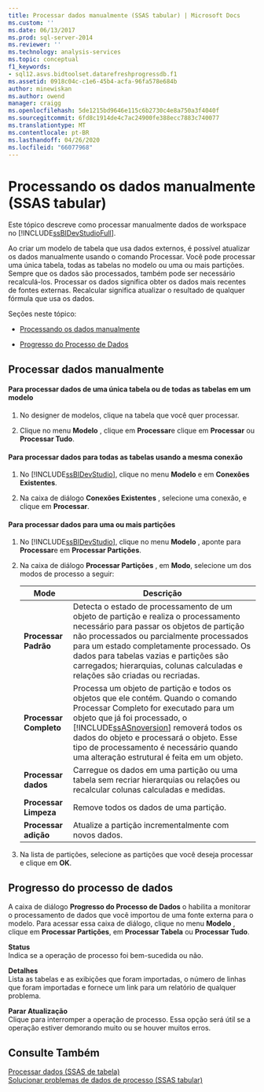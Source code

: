 ```yaml
---
title: Processar dados manualmente (SSAS tabular) | Microsoft Docs
ms.custom: ''
ms.date: 06/13/2017
ms.prod: sql-server-2014
ms.reviewer: ''
ms.technology: analysis-services
ms.topic: conceptual
f1_keywords:
- sql12.asvs.bidtoolset.datarefreshprogressdb.f1
ms.assetid: 0918c04c-c1e6-45b4-acfa-96fa578e684b
author: minewiskan
ms.author: owend
manager: craigg
ms.openlocfilehash: 5de1215bd9646e115c6b2730c4e8a750a3f4040f
ms.sourcegitcommit: 6fd8c1914de4c7ac24900fe388ecc7883c740077
ms.translationtype: MT
ms.contentlocale: pt-BR
ms.lasthandoff: 04/26/2020
ms.locfileid: "66077968"
---
```

# <a name="manually-process-data-ssas-tabular"></a>Processando os dados manualmente (SSAS tabular)
  Este tópico descreve como processar manualmente dados de workspace no [!INCLUDE[ssBIDevStudioFull](../includes/ssbidevstudiofull-md.md)].  
  
 Ao criar um modelo de tabela que usa dados externos, é possível atualizar os dados manualmente usando o comando Processar. Você pode processar uma única tabela, todas as tabelas no modelo ou uma ou mais partições. Sempre que os dados são processados, também pode ser necessário recalculá-los.  Processar os dados significa obter os dados mais recentes de fontes externas. Recalcular significa atualizar o resultado de qualquer fórmula que usa os dados.  
  
 Seções neste tópico:  
  
-   [Processando os dados manualmente](#bkmk_mahually_process)  
  
-   [Progresso do Processo de Dados](#bkmk_data_process_progress)  
  
##  <a name="manually-process-data"></a><a name="bkmk_mahually_process"></a>Processar dados manualmente  
  
#### <a name="to-process-data-for-a-single-table-or-all-tables-in-a-model"></a>Para processar dados de uma única tabela ou de todas as tabelas em um modelo  
  
1.  No designer de modelos, clique na tabela que você quer processar.  
  
2.  Clique no menu **Modelo** , clique em **Processar**e clique em **Processar** ou **Processar Tudo**.  
  
#### <a name="to-process-data-for-all-tables-using-the-same-connection"></a>Para processar dados para todas as tabelas usando a mesma conexão  
  
1.  No [!INCLUDE[ssBIDevStudio](../includes/ssbidevstudio-md.md)], clique no menu **Modelo** e em **Conexões Existentes**.  
  
2.  Na caixa de diálogo **Conexões Existentes** , selecione uma conexão, e clique em **Processar**.  
  
#### <a name="to-process-data-for-one-or-more-partitions"></a>Para processar dados para uma ou mais partições  
  
1.  No [!INCLUDE[ssBIDevStudio](../includes/ssbidevstudio-md.md)], clique no menu **Modelo** , aponte para **Processar**e em **Processar Partições**.  
  
2.  Na caixa de diálogo **Processar Partições** , em **Modo**, selecione um dos modos de processo a seguir:  
  
    |Mode|Descrição|  
    |----------|-----------------|  
    |**Processar Padrão**|Detecta o estado de processamento de um objeto de partição e realiza o processamento necessário para passar os objetos de partição não processados ou parcialmente processados para um estado completamente processado. Os dados para tabelas vazias e partições são carregados; hierarquias, colunas calculadas e relações são criadas ou recriadas.|  
    |**Processar Completo**|Processa um objeto de partição e todos os objetos que ele contém. Quando o comando Processar Completo for executado para um objeto que já foi processado, o [!INCLUDE[ssASnoversion](../includes/ssasnoversion-md.md)] removerá todos os dados do objeto e processará o objeto. Esse tipo de processamento é necessário quando uma alteração estrutural é feita em um objeto.|  
    |**Processar dados**|Carregue os dados em uma partição ou uma tabela sem recriar hierarquias ou relações ou recalcular colunas calculadas e medidas.|  
    |**Processar Limpeza**|Remove todos os dados de uma partição.|  
    |**Processar adição**|Atualize a partição incrementalmente com novos dados.|  
  
3.  Na lista de partições, selecione as partições que você deseja processar e clique em **OK**.  
  
##  <a name="data-process-progress"></a><a name="bkmk_data_process_progress"></a>Progresso do processo de dados  
 A caixa de diálogo **Progresso do Processo de Dados** o habilita a monitorar o processamento de dados que você importou de uma fonte externa para o modelo. Para acessar essa caixa de diálogo, clique no menu **Modelo** , clique em **Processar Partições**, em **Processar Tabela** ou **Processar Tudo**.  
  
 **Status**  
 Indica se a operação de processo foi bem-sucedida ou não.  
  
 **Detalhes**  
 Lista as tabelas e as exibições que foram importadas, o número de linhas que foram importadas e fornece um link para um relatório de qualquer problema.  
  
 **Parar Atualização**  
 Clique para interromper a operação de processo. Essa opção será útil se a operação estiver demorando muito ou se houver muitos erros.  
  
## <a name="see-also"></a>Consulte Também  
 [Processar dados &#40;SSAS de tabela&#41;](process-data-ssas-tabular.md)   
 [Solucionar problemas de dados de processo &#40;SSAS tabular&#41;](troubleshoot-process-data-ssas-tabular.md)  
  
  
